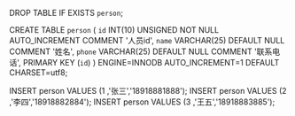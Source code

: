 DROP TABLE IF EXISTS  `person`;

CREATE TABLE `person` (
  `id` INT(10) UNSIGNED NOT NULL AUTO_INCREMENT COMMENT '人员id',
  `name` VARCHAR(25) DEFAULT NULL COMMENT '姓名',
  `phone` VARCHAR(25) DEFAULT NULL COMMENT '联系电话',
  PRIMARY KEY (`id`)
) ENGINE=INNODB AUTO_INCREMENT=1 DEFAULT CHARSET=utf8;

INSERT person VALUES (1 ,'张三','18918881888');
INSERT person VALUES (2 ,'李四','18918882884');
INSERT person VALUES (3 ,'王五','18918883885');